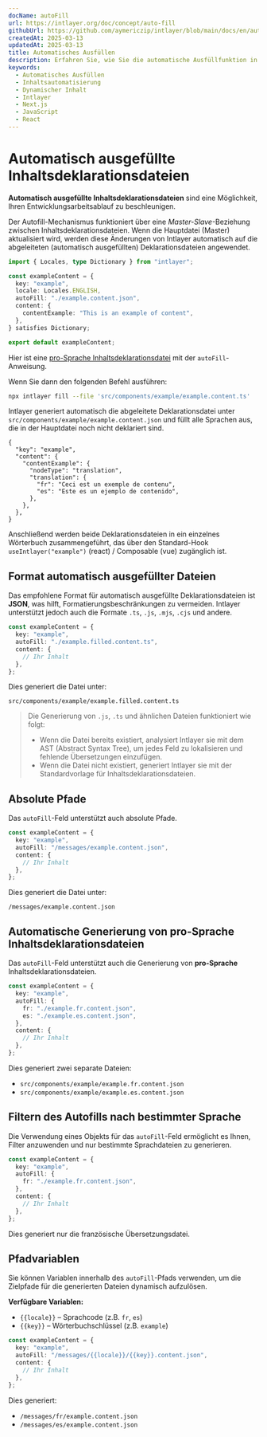 ```yaml
---
docName: autoFill
url: https://intlayer.org/doc/concept/auto-fill
githubUrl: https://github.com/aymericzip/intlayer/blob/main/docs/en/autoFill.md
createdAt: 2025-03-13
updatedAt: 2025-03-13
title: Automatisches Ausfüllen
description: Erfahren Sie, wie Sie die automatische Ausfüllfunktion in Intlayer nutzen können, um Inhalte basierend auf vordefinierten Mustern automatisch zu füllen. Folgen Sie dieser Dokumentation, um Auto-Fill-Funktionen effizient in Ihr Projekt zu integrieren.
keywords:
  - Automatisches Ausfüllen
  - Inhaltsautomatisierung
  - Dynamischer Inhalt
  - Intlayer
  - Next.js
  - JavaScript
  - React
---
```


# Automatisch ausgefüllte Inhaltsdeklarationsdateien

**Automatisch ausgefüllte Inhaltsdeklarationsdateien** sind eine Möglichkeit, Ihren Entwicklungsarbeitsablauf zu beschleunigen.

Der Autofill-Mechanismus funktioniert über eine _Master-Slave_-Beziehung zwischen Inhaltsdeklarationsdateien. Wenn die Hauptdatei (Master) aktualisiert wird, werden diese Änderungen von Intlayer automatisch auf die abgeleiteten (automatisch ausgefüllten) Deklarationsdateien angewendet.

```ts fileName="src/components/example/example.content.ts"
import { Locales, type Dictionary } from "intlayer";

const exampleContent = {
  key: "example",
  locale: Locales.ENGLISH,
  autoFill: "./example.content.json",
  content: {
    contentExample: "This is an example of content",
  },
} satisfies Dictionary;

export default exampleContent;
```

Hier ist eine [pro-Sprache Inhaltsdeklarationsdatei](https://github.com/aymericzip/intlayer/blob/main/docs/de/per_locale_file.md) mit der `autoFill`-Anweisung.

Wenn Sie dann den folgenden Befehl ausführen:

```bash
npx intlayer fill --file 'src/components/example/example.content.ts'
```

Intlayer generiert automatisch die abgeleitete Deklarationsdatei unter `src/components/example/example.content.json` und füllt alle Sprachen aus, die in der Hauptdatei noch nicht deklariert sind.

```json5 fileName="src/components/example/example.content.json"
{
  "key": "example",
  "content": {
    "contentExample": {
      "nodeType": "translation",
      "translation": {
        "fr": "Ceci est un exemple de contenu",
        "es": "Este es un ejemplo de contenido",
      },
    },
  },
}
```

Anschließend werden beide Deklarationsdateien in ein einzelnes Wörterbuch zusammengeführt, das über den Standard-Hook `useIntlayer("example")` (react) / Composable (vue) zugänglich ist.

## Format automatisch ausgefüllter Dateien

Das empfohlene Format für automatisch ausgefüllte Deklarationsdateien ist **JSON**, was hilft, Formatierungsbeschränkungen zu vermeiden. Intlayer unterstützt jedoch auch die Formate `.ts`, `.js`, `.mjs`, `.cjs` und andere.

```ts fileName="src/components/example/example.content.ts"
const exampleContent = {
  key: "example",
  autoFill: "./example.filled.content.ts",
  content: {
    // Ihr Inhalt
  },
};
```

Dies generiert die Datei unter:

```
src/components/example/example.filled.content.ts
```

> Die Generierung von `.js`, `.ts` und ähnlichen Dateien funktioniert wie folgt:
>
> - Wenn die Datei bereits existiert, analysiert Intlayer sie mit dem AST (Abstract Syntax Tree), um jedes Feld zu lokalisieren und fehlende Übersetzungen einzufügen.
> - Wenn die Datei nicht existiert, generiert Intlayer sie mit der Standardvorlage für Inhaltsdeklarationsdateien.

## Absolute Pfade

Das `autoFill`-Feld unterstützt auch absolute Pfade.

```ts fileName="src/components/example/example.content.ts"
const exampleContent = {
  key: "example",
  autoFill: "/messages/example.content.json",
  content: {
    // Ihr Inhalt
  },
};
```

Dies generiert die Datei unter:

```
/messages/example.content.json
```

## Automatische Generierung von pro-Sprache Inhaltsdeklarationsdateien

Das `autoFill`-Feld unterstützt auch die Generierung von **pro-Sprache** Inhaltsdeklarationsdateien.

```ts fileName="src/components/example/example.content.ts"
const exampleContent = {
  key: "example",
  autoFill: {
    fr: "./example.fr.content.json",
    es: "./example.es.content.json",
  },
  content: {
    // Ihr Inhalt
  },
};
```

Dies generiert zwei separate Dateien:

- `src/components/example/example.fr.content.json`
- `src/components/example/example.es.content.json`

## Filtern des Autofills nach bestimmter Sprache

Die Verwendung eines Objekts für das `autoFill`-Feld ermöglicht es Ihnen, Filter anzuwenden und nur bestimmte Sprachdateien zu generieren.

```ts fileName="src/components/example/example.content.ts"
const exampleContent = {
  key: "example",
  autoFill: {
    fr: "./example.fr.content.json",
  },
  content: {
    // Ihr Inhalt
  },
};
```

Dies generiert nur die französische Übersetzungsdatei.

## Pfadvariablen

Sie können Variablen innerhalb des `autoFill`-Pfads verwenden, um die Zielpfade für die generierten Dateien dynamisch aufzulösen.

**Verfügbare Variablen:**

- `{{locale}}` – Sprachcode (z.B. `fr`, `es`)
- `{{key}}` – Wörterbuchschlüssel (z.B. `example`)

```ts fileName="src/components/example/example.content.ts"
const exampleContent = {
  key: "example",
  autoFill: "/messages/{{locale}}/{{key}}.content.json",
  content: {
    // Ihr Inhalt
  },
};
```

Dies generiert:

- `/messages/fr/example.content.json`
- `/messages/es/example.content.json`
